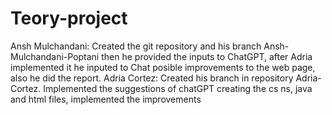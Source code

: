 # Teory-project
Ansh Mulchandani: Created the git repository and his branch Ansh-Mulchandani-Poptani then he provided the inputs to ChatGPT, after Adria implemented it he inputed to Chat posible improvements to the web page, also he did the report.
Adria Cortez: Created his branch in repository Adria-Cortez. Implemented the suggestions of chatGPT creating the cs ns, java and html files, implemented the improvements 